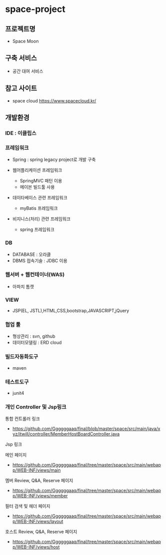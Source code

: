 # space-project

## 프로젝트명
- Space Moon

## 구축 서비스
- 공간 대여 서비스

## 참고 사이트
- space cloud  https://www.spacecloud.kr/

## 개발환경

### IDE : 이클립스
### 프레임워크
- Spring : spring legacy project로 개발 구축

- 웹어플리케이션 프레임워크
  - SpringMVC 패턴 이용 
  - 메이븐 빌드툴 사용
- 데이타베이스 관련 프레임워크
  - myBatis 프레임워크
- 비지니스(처리) 관련 프레임워크
  - spring 프레임워크

### DB
- DATABASE : 오라클
- DBMS 접속기술 : JDBC 이용

### 웹서버 + 웹컨테이너(WAS)
- 아파치 톰캣

### VIEW
- JSP(EL, JSTL),HTML,CSS,bootstrap,JAVASCRIPT,jQuery

### 협업 툴
- 형상관리 : svn, github
- 데이터모델링 : ERD cloud

### 빌드자동화도구
- maven

### 테스트도구
- junit4

### 개인 Controller 및 Jsp링크

통합 컨트롤러 링크

- https://github.com/Ggggggaaq/final/blob/master/space/src/main/java/xyz/itwill/controller/MemberHostBoardController.java

Jsp 링크

메인 페이지
-  https://github.com/Ggggggaaq/final/tree/master/space/src/main/webapp/WEB-INF/views/main

멤버 Review, Q&A, Reserve 페이지
-  https://github.com/Ggggggaaq/final/tree/master/space/src/main/webapp/WEB-INF/views/member

필터 검색 및 헤더 페이지
-  https://github.com/Ggggggaaq/final/tree/master/space/src/main/webapp/WEB-INF/views/layout

호스트 Review, Q&A, Reserve 페이지
-  https://github.com/Ggggggaaq/final/tree/master/space/src/main/webapp/WEB-INF/views/host
